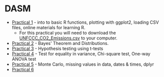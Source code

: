 # DASM

* [Practical 1](http://cbdavis.github.io/DASM/Practical1.html) - into to basic R functions, plotting with ggplot2, loading CSV files, online materials for learning R.
  * For this practical you will need to download the   [UNFCCC_CO2_Emissions.csv](https://raw.githubusercontent.com/cbdavis/DASM/master/data/UNFCCC_CO2_Emissions.csv) to your computer.
* [Practical 2](http://cbdavis.github.io/DASM/Practical2.html) - Bayes' Theorem and Distributions.
* [Practical 3](http://cbdavis.github.io/DASM/Practical3.html) - Hypothesis testing using t-tests
* [Practical 4](http://cbdavis.github.io/DASM/Practical4.html) - Test for equality in variance, Chi-square test, One-way ANOVA test
* [Practical 5](http://cbdavis.github.io/DASM/Practical5.html) - Monte Carlo, missing values in data, dates & times, dplyr
* [Practical 6](http://cbdavis.github.io/DASM/Practical6.html)
